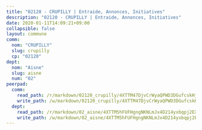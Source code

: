 ```yaml
---
title: "02120 - CRUPILLY | Entraide, Annonces, Initiatives"
description: "02120 - CRUPILLY | Entraide, Annonces, Initiatives"
date: 2020-01-11T14:09:21+09:00
collapsible: false
layout: commune
comm:
  nom: "CRUPILLY"
  slug: crupilly
  cp: "02120"
dept:
  nom: "Aisne"
  slug: aisne
  num: "02"
peerpad:
  comm:
    read_path: /r/markdown/02120_crupilly/4XTTM47DjvCrWyaQPWD3DGufcskHjuJyewUYwraFF9UiPBy3F
    write_path: /w/markdown/02120_crupilly/4XTTM47DjvCrWyaQPWD3DGufcskHjuJyewUYwraFF9UiPBy3F-K3TgUXNMtDFtwJQ5pRhcvW3n6EfjGbnfQXi8qpV4R4apKXS2wcUfdrRw3sBxa9xRNR1QKJS3EAA1kvQnsrGLyYnexXHzxS6jyPgacvKQyjpHhE5Dth31eTgRShH8EbvWcFkfx42u
  dept:
    read_path: /r/markdown/02_aisne/4XTTM5hFUFHgngNKNLmJx4D214yxbqpj2EXK5CBjZ5LZF3zAf
    write_path: /w/markdown/02_aisne/4XTTM5hFUFHgngNKNLmJx4D214yxbqpj2EXK5CBjZ5LZF3zAf-K3TgUfAP6D753WPagZBnpcFgyCUpnZXNhrQsKU6J8qon6wxmFCHD5kB3GMzCYyJmAGHN58p9qgKDhnEgSAuHEK3wjVXSJoUkHyn6Vb7T2aNZ2y6ez5BMkQCEQxoUkfyK9J3TXU3M
---
```


